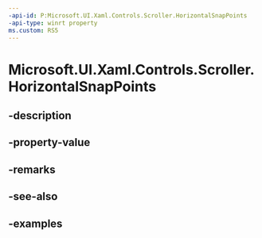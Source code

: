 ```yaml
---
-api-id: P:Microsoft.UI.Xaml.Controls.Scroller.HorizontalSnapPoints
-api-type: winrt property
ms.custom: RS5
---
```


<!-- Property syntax.
public IVector<ScrollerSnapPointBase> HorizontalSnapPoints { get; }
-->

# Microsoft.UI.Xaml.Controls.Scroller.HorizontalSnapPoints

## -description

## -property-value

## -remarks

## -see-also

## -examples

